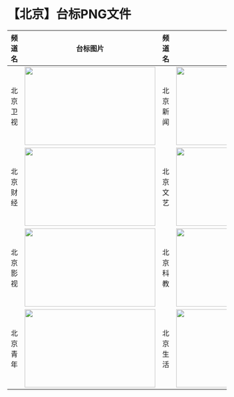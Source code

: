# 【北京】台标PNG文件
|频道名|台标图片|频道名|台标图片|
|:---|:---:|:---|:---:|
|北京卫视|<img src="https://raw.githubusercontent.com/wanglindl/TVLogo/main/img/Beijing.png" width="300" height="180">|北京新闻|<img src="https://raw.githubusercontent.com/wanglindl/TVLogo/main/img/Beijing1.png" width="300" height="180">|
|北京财经|<img src="https://raw.githubusercontent.com/wanglindl/TVLogo/main/img/Beijing2.png" width="300" height="180">|北京文艺|<img src="https://raw.githubusercontent.com/wanglindl/TVLogo/main/img/Beijing3.png" width="300" height="180">|
|北京影视|<img src="https://raw.githubusercontent.com/wanglindl/TVLogo/main/img/Beijing4.png" width="300" height="180">|北京科教|<img src="https://raw.githubusercontent.com/wanglindl/TVLogo/main/img/Beijing5.png" width="300" height="180">|
|北京青年|<img src="https://raw.githubusercontent.com/wanglindl/TVLogo/main/img/Beijing6.png" width="300" height="180">|北京生活|<img src="https://raw.githubusercontent.com/wanglindl/TVLogo/main/img/Beijing7.png" width="300" height="180">|

